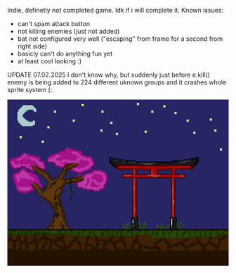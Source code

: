 Indie, definetly not completed game. Idk if i will complete it.
Known issues:
- can't spam attack button
- not killing enemies (just not added)
- bat not configured very well ("escaping" from frame for a second from right side)
- basicly can't do anything fun yet
- at least cool looking :)

UPDATE 07.02.2025
I don't know why, but suddenly just before e.kill() enemy is being added to 224 different uknown groups and it crashes whole sprite system (:.

![Background](background.png)
